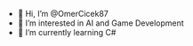 - 👋 Hi, I’m @OmerCicek87
- 👀 I’m interested in AI and Game Development
- 🌱 I’m currently learning C#

<!---
OmerCicek87/OmerCicek87 is a ✨ special ✨ repository because its `README.md` (this file) appears on your GitHub profile.
You can click the Preview link to take a look at your changes.
--->
